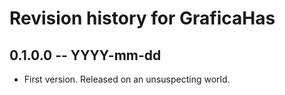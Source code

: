 # Revision history for GraficaHas

## 0.1.0.0 -- YYYY-mm-dd

* First version. Released on an unsuspecting world.

